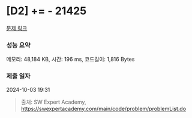 # [D2] += - 21425 

[문제 링크](https://swexpertacademy.com/main/code/problem/problemDetail.do?contestProbId=AZD8K_UayDoDFAVs) 

### 성능 요약

메모리: 48,184 KB, 시간: 196 ms, 코드길이: 1,816 Bytes

### 제출 일자

2024-10-03 19:31



> 출처: SW Expert Academy, https://swexpertacademy.com/main/code/problem/problemList.do